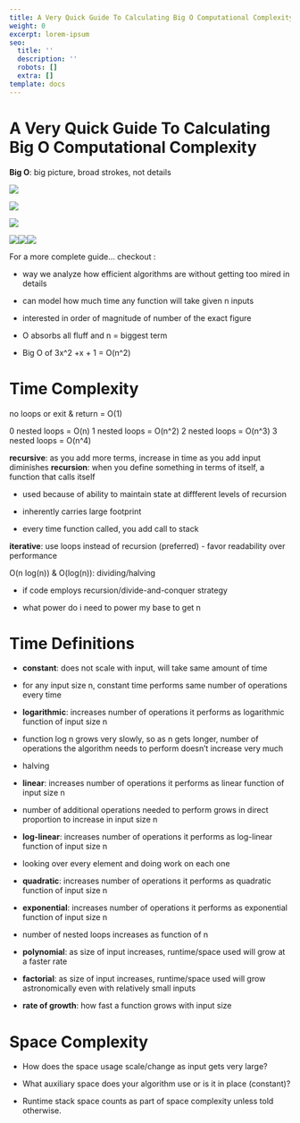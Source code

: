 ```yaml
---
title: A Very Quick Guide To Calculating Big O Computational Complexity
weight: 0
excerpt: lorem-ipsum
seo:
  title: ''
  description: ''
  robots: []
  extra: []
template: docs
---
```

# A Very Quick Guide To Calculating Big O Computational Complexity&#xA;&#xA;

**Big O**: big picture, broad strokes, not details

![](https://miro.medium.com/max/630/0\*lte81mEvgEPYXodB.png)

![](https://miro.medium.com/max/304/1\*5t2u8n1uKhioIzZIXX2zbg.png)

![](https://miro.medium.com/max/563/1\*HhXmG2cNdg8y4ZCCQGTyuQ.png)



![](https://miro.medium.com/max/630/1\*ULeXxVCDkF73GwhsxyM\_2g.png)![](https://miro.medium.com/max/900/1\*hkZWlUgFyOSaLD5Uskv0tQ.png)![](https://miro.medium.com/max/1115/1\*COjzunj0-FsMJ0d7v7Z-6g.png)

For a more complete guide… checkout :

*   way we analyze how efficient algorithms are without getting too mired in details

*   can model how much time any function will take given n inputs

*   interested in order of magnitude of number of the exact figure

*   O absorbs all fluff and n = biggest term

*   Big O of 3x^2 +x + 1 = O(n^2)

# Time Complexity

no loops or exit & return = O(1)

0 nested loops = O(n)
1 nested loops = O(n^2)
2 nested loops = O(n^3)
3 nested loops = O(n^4)

**recursive**: as you add more terms, increase in time as you add input diminishes
**recursion**: when you define something in terms of itself, a function that calls itself

*   used because of ability to maintain state at diffferent levels of recursion

*   inherently carries large footprint

*   every time function called, you add call to stack

**iterative**: use loops instead of recursion (preferred)
\- favor readability over performance

O(n log(n)) & O(log(n)): dividing/halving

*   if code employs recursion/divide-and-conquer strategy

*   what power do i need to power my base to get n

# Time Definitions

*   **constant**: does not scale with input, will take same amount of time

*   for any input size n, constant time performs same number of operations every time

*   **logarithmic**: increases number of operations it performs as logarithmic function of input size n

*   function log n grows very slowly, so as n gets longer, number of operations the algorithm needs to perform doesn’t increase very much

*   halving

*   **linear**: increases number of operations it performs as linear function of input size n

*   number of additional operations needed to perform grows in direct proportion to increase in input size n

*   **log-linear**: increases number of operations it performs as log-linear function of input size n

*   looking over every element and doing work on each one

*   **quadratic**: increases number of operations it performs as quadratic function of input size n

*   **exponential**: increases number of operations it performs as exponential function of input size n

*   number of nested loops increases as function of n

*   **polynomial**: as size of input increases, runtime/space used will grow at a faster rate

*   **factorial**: as size of input increases, runtime/space used will grow astronomically even with relatively small inputs

*   **rate of growth**: how fast a function grows with input size

# Space Complexity

*   How does the space usage scale/change as input gets very large?

*   What auxiliary space does your algorithm use or is it in place (constant)?

*   Runtime stack space counts as part of space complexity unless told otherwise.

#
